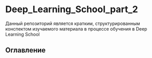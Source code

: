 # Deep_Learning_School_part_2
Данный репозиторий является кратким, структурированным конспектом изучаемого материала в процессе обучения в Deep Learning School

## Оглавление
